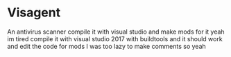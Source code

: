 # Visagent
An antivirus scanner
compile it with visual studio
and make mods for it yeah im tired compile it with visual studio 2017 with buildtools and it should work and edit the code for mods I was too lazy to make comments so yeah
